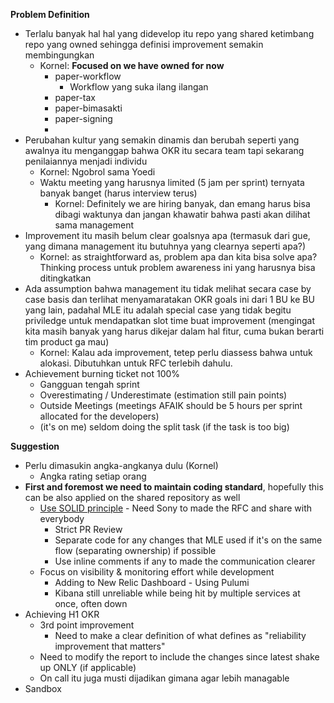 **Problem Definition**

- Terlalu banyak hal hal yang didevelop itu repo yang shared ketimbang repo yang owned sehingga definisi improvement semakin membingungkan
	- Kornel: **Focused on we have owned for now**
		- paper-workflow
			- Workflow yang suka ilang ilangan
		- paper-tax
		- paper-bimasakti
		- paper-signing
		- 
- Perubahan kultur yang semakin dinamis dan berubah seperti yang awalnya itu menganggap bahwa OKR itu secara team tapi sekarang penilaiannya menjadi individu
	- Kornel: Ngobrol sama Yoedi
	- Waktu meeting yang harusnya limited (5 jam per sprint) ternyata banyak banget (harus interview terus)
		- Kornel: Definitely we are hiring banyak, dan emang harus bisa dibagi waktunya dan jangan khawatir bahwa pasti akan dilihat sama management
- Improvement itu masih belum clear goalsnya apa (termasuk dari gue, yang dimana management itu butuhnya yang clearnya seperti apa?)
	- Kornel: as straightforward as, problem apa dan kita bisa solve apa? Thinking process untuk problem awareness ini yang harusnya bisa ditingkatkan
- Ada assumption bahwa management itu tidak melihat secara case by case basis dan terlihat menyamaratakan OKR goals ini dari 1 BU ke BU yang lain, padahal MLE itu adalah special case yang tidak begitu priviledge untuk mendapatkan slot time buat improvement (mengingat kita masih banyak yang harus dikejar dalam hal fitur, cuma bukan berarti tim product ga mau)
	- Kornel: Kalau ada improvement, tetep perlu diassess bahwa untuk alokasi. Dibutuhkan untuk RFC terlebih dahulu.
- Achievement burning ticket not 100%
	- Gangguan tengah sprint
	- Overestimating / Underestimate (estimation still pain points)
	- Outside Meetings (meetings AFAIK should be 5 hours per sprint allocated for the developers)
	- (it's on me) seldom doing the split task (if the task is too big)

**Suggestion**

- Perlu dimasukin angka-angkanya dulu (Kornel)
	- Angka rating setiap orang
- **First and foremost we need to maintain coding standard**, hopefully this can be also applied on the shared repository as well
	- [Use SOLID principle](https://forreya.medium.com/the-solid-principles-writing-scalable-maintainable-code-13040ada3bca) - Need Sony to made the RFC and share with everybody
		- Strict PR Review
		- Separate code for any changes that MLE used if it's on the same flow (separating ownership) if possible
		- Use inline comments if any to made the communication clearer
	- Focus on visibility & monitoring effort while development
		- Adding to New Relic Dashboard - Using Pulumi
		- Kibana still unreliable while being hit by multiple services at once, often down
- Achieving H1 OKR
	- 3rd point improvement
		- Need to make a clear definition of what defines as "reliability improvement that matters"
	- Need to modify the report to include the changes since latest shake up ONLY (if applicable)
	- On call itu juga musti dijadikan gimana agar lebih managable
- Sandbox

